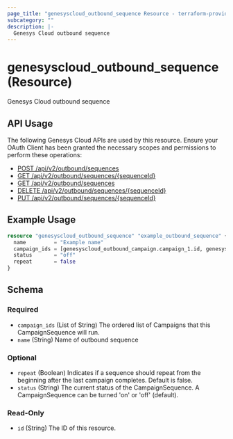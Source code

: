 ```yaml
---
page_title: "genesyscloud_outbound_sequence Resource - terraform-provider-genesyscloud"
subcategory: ""
description: |-
  Genesys Cloud outbound sequence
---
```

# genesyscloud_outbound_sequence (Resource)

Genesys Cloud outbound sequence

## API Usage
The following Genesys Cloud APIs are used by this resource. Ensure your OAuth Client has been granted the necessary scopes and permissions to perform these operations:

- [POST /api/v2/outbound/sequences](https://developer.genesys.cloud/routing/outbound/#post-api-v2-outbound-sequences)
- [GET /api/v2/outbound/sequences/{sequenceId}](https://developer.genesys.cloud/routing/outbound/#get-api-v2-outbound-sequences--sequenceId-)
- [GET /api/v2/outbound/sequences](https://developer.genesys.cloud/routing/outbound/#get-api-v2-outbound-sequences)
- [DELETE /api/v2/outbound/sequences/{sequenceId}](https://developer.genesys.cloud/routing/outbound/#delete-api-v2-outbound-sequences--sequenceId-)
- [PUT /api/v2/outbound/sequences/{sequenceId}](https://developer.genesys.cloud/routing/outbound/#put-api-v2-outbound-sequences--sequenceId-)


## Example Usage

```terraform
resource "genesyscloud_outbound_sequence" "example_outbound_sequence" {
  name         = "Example name"
  campaign_ids = [genesyscloud_outbound_campaign.campaign_1.id, genesyscloud_outbound_campaign.campaign_2.id]
  status       = "off"
  repeat       = false
}
```

<!-- schema generated by tfplugindocs -->
## Schema

### Required

- `campaign_ids` (List of String) The ordered list of Campaigns that this CampaignSequence will run.
- `name` (String) Name of outbound sequence

### Optional

- `repeat` (Boolean) Indicates if a sequence should repeat from the beginning after the last campaign completes. Default is false.
- `status` (String) The current status of the CampaignSequence. A CampaignSequence can be turned 'on' or 'off' (default).

### Read-Only

- `id` (String) The ID of this resource.

